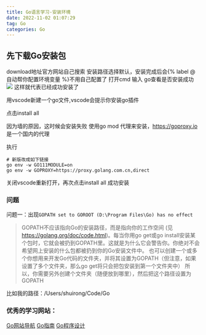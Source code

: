 ```yaml
---
title: Go语言学习-安装环境
date: 2022-11-02 01:07:29
tag: Go
categories: Go
---
```


## 先下载Go安装包

download地址官方网站自己搜索
安装路径选择默认，安装完成后会{% label @自动帮你配置环境变量 %}不用自己配置了
打开cmd 输入 go查看是否安装成功
![](https://webfan.obs.cn-south-1.myhuaweicloud.com/20221102012828.png)
这样就代表已经成功安装了
<!-- more -->
用vscode新建一个go文件,vscode会提示你安装go插件

点击install all

因为墙的原因，这时候会安装失败
使用go mod 代理来安装，https://goproxy.io 是一个国内的代理

执行
```shell
# 新版改成如下链接
go env -w GO111MODULE=on
go env -w GOPROXY=https://proxy.golang.com.cn,direct
```
关闭vscode重新打开，再次点击install all
成功安装

### 问题
 问题一：出现`GOPATH set to GOROOT (D:\Program Files\Go) has no effect`
 
 > GOPATH不应该指向Go的安装路径，而是指向你的工作空间 (见 https://golang.org/doc/code.html)。每当你用go get或go install安装某个包时，它就会被扔到GOPATH里。这就是为什么它会警告你。你绝对不会希望网上安装的什么包都被扔到你的Go安装文件中。
也可以创建一个或多个你想用来开发Go代码的文件夹，并将其设置为GOPATH（但注意，如果设置了多个文件夹，那么go get将只会把包安装到第一个文件夹中）
所以，你需要另外创建个文件夹（随便放到哪里），然后把这个路径设置为GOPATH

比如我的路径：/Users/shuirong/Code/Go

### 优秀的学习网站：
[Go网站导航](https://hao.studygolang.com/)
[Go指南](https://tour.go-zh.org/list)
[Go程序设计](https://www.yuque.com/qyuhen/go)